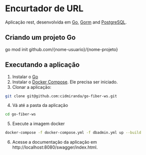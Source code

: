# Encurtador de URL

Aplicação rest, desenvolvida em [Go](https://go.dev/), [Gorm](https://gorm.io/) and [PostgreSQL](https://www.postgresql.org/).

## Criando um projeto Go
go mod init github.com/{nome-usuario}/{nome-projeto}

## Executando a aplicação

1. Instalar o [Go](https://go.dev/dl/)
2. Instalar o [Docker Compose](https://docs.docker.com/compose/install/). Ele precisa ser iniciado.
3. Clonar a aplicação:

```bash
git clone git@github.com:cidmiranda/go-fiber-ws.git
```

4. Vá até a pasta da aplicação

```bash
cd go-fiber-ws
```

5. Execute a imagem docker

```bash
docker-compose -f docker-compose.yml -f dbadmin.yml up --build
```

6. Acesse a documentação da aplicação em http://localhost:8080/swagger/index.html.
